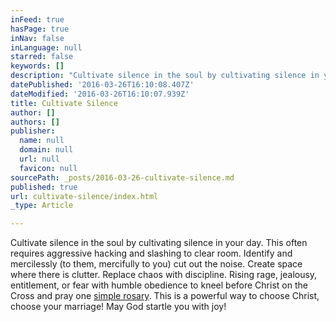 ```yaml
---
inFeed: true
hasPage: true
inNav: false
inLanguage: null
starred: false
keywords: []
description: "Cultivate silence in the soul by cultivating silence in your day. This often requires aggressive hacking and slashing to clear room. Identify and mercilessly (to them, mercifully to you) \_cut out the noise. Create space where there is clutter. Replace chaos with discipline. Rising rage, jealousy, entitlement, or fear with humble obedience to kneel before Christ on the Cross and pray one simple rosary."
datePublished: '2016-03-26T16:10:08.407Z'
dateModified: '2016-03-26T16:10:07.939Z'
title: Cultivate Silence
author: []
authors: []
publisher:
  name: null
  domain: null
  url: null
  favicon: null
sourcePath: _posts/2016-03-26-cultivate-silence.md
published: true
url: cultivate-silence/index.html
_type: Article

---
```

Cultivate silence in the soul by cultivating silence in your day. This often requires aggressive hacking and slashing to clear room. Identify and mercilessly (to them, mercifully to you)  cut out the noise. Create space where there is clutter. Replace chaos with discipline. Rising rage, jealousy, entitlement, or fear with humble obedience to kneel before Christ on the Cross and pray one [simple rosary][0]. This is a powerful way to choose Christ, choose your marriage! May God startle you with joy!

[0]: http://ourholyconception.org/the-simple-rosary/